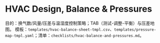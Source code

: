 # HVAC Design, Balance & Pressures

目的：换气数/风量/压差与温湿度控制策略；TAB（测试-调整-平衡）与压差地图。
模板：`templates/hvac-balance-sheet-tmpl.csv`、`templates/pressure-map-tmpl.yaml`；清单：`checklists/hvac-balance-and-pressures.md`。
